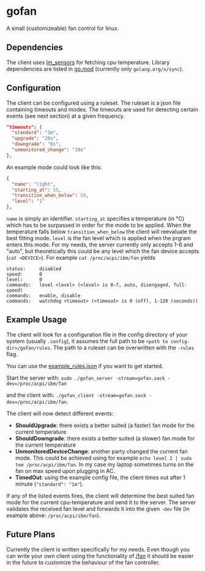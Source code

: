 # gofan
A small (customizeable) fan control for linux.

## Dependencies
The client uses [lm_sensors](https://hwmon.wiki.kernel.org/lm_sensors) for fetching cpu temperature.
Library dependencies are listed in [go.mod](https://gitlab.com/malte-L/go-fan/-/blob/master/go.mod) (currently only `golang.org/x/sync`). 

## Configuration
The client can be configured using a ruleset. The ruleset is a json file containing timeouts and modes. The timeouts are used for detecting certain events (see next section) at a given frequency. 
```json
"timeouts": {
  "standard": "1m",
  "upgrade": "20s",
  "downgrade": "6s",
  "unmonitored_change": "10s"
},

```
An example mode could look like this: 
```json
{
  "name": "light",
  "starting_at": 55,
  "transition_when_below": 50,
  "level": "1"
},
```
`name` is simply an identifier. `starting_at` specifies a temperature (in °C) which has to be surpassed in order for the mode to be applied. When the temperature falls below `transition_when_below` the client will reevaluate the best fitting mode. `level` is the fan level which is applied when the prgram enters this mode. For my needs, the server currently only accepts 1-6 and "auto", but theoretically this could be any level which the fan device accepts (`cat <DEVICE>`). For example `cat /proc/acpi/ibm/fan` yields 
```
status:		disabled
speed:		0
level:		0
commands:	level <level> (<level> is 0-7, auto, disengaged, full-speed)
commands:	enable, disable
commands:	watchdog <timeout> (<timeout> is 0 (off), 1-120 (seconds))
```

## Example Usage


The client will look for a configuration file in the config directory of your system (usually `.config`), it assumes the full path to be `<path to config-dir>/gofan/rules`. The path to a ruleset can be overwritten with the `-rules` flag.

You can use the [example_rules.json]() if you want to get started.

Start the server with:
`sudo ./gofan_server -stream=gofan.sock -dev=/proc/acpi/ibm/fan`

and the client with:
`./gofan_client -stream=gofan.sock -dev=/proc/acpi/ibm/fan`.


The client will now detect different events:
- **ShouldUpgrade**: there exists a better suited (a faster) fan mode for the current temperature
- **ShouldDowngrade**: there exists a better suited (a slower) fan mode for the current temperature
- **UnmonitoredDeviceChange**: another party changed the current fan mode. This could be achieved using for example `echo level 2 | sudo tee /proc/acpi/ibm/fan`. In my case my laptop sometimes turns on the fan on max speed upon plugging in AC.
- **TimedOut**: using the example config file, the client times out after 1 minute (`"standard": "1m"`).

If any of the listed events fires, the client will determine the best suited fan mode for the current cpu-temperature and send it to the server.
The server validates the received fan level and forwards it into the given `-dev` file (in example above: `/proc/acpi/ibm/fan`).

## Future Plans
Currently the client is written specifically for my needs. Even though you can write your own client using the functionality of [/fan](https://gitlab.com/malte-L/go-fan/-/tree/master/fan) it should be easier in the future to customize the behaviour of the fan controller.
